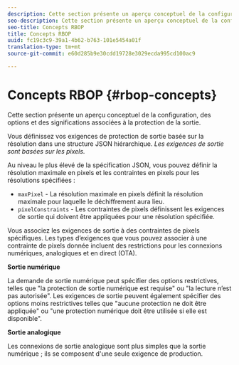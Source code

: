 ```yaml
---
description: Cette section présente un aperçu conceptuel de la configuration, des options et des significations associées à la protection de la sortie.
seo-description: Cette section présente un aperçu conceptuel de la configuration, des options et des significations associées à la protection de la sortie.
seo-title: Concepts RBOP
title: Concepts RBOP
uuid: fc19c3c9-39a1-4b62-b763-101e5454a01f
translation-type: tm+mt
source-git-commit: e60d285b9e30cdd19728e3029ecda995cd100ac9

---
```



# Concepts RBOP {#rbop-concepts}

Cette section présente un aperçu conceptuel de la configuration, des options et des significations associées à la protection de la sortie.

Vous définissez vos exigences de protection de sortie basée sur la résolution dans une structure JSON hiérarchique. *Les exigences de sortie sont basées sur les pixels.*

Au niveau le plus élevé de la spécification JSON, vous pouvez définir la résolution maximale en pixels et les contraintes en pixels pour les résolutions spécifiées :

* `maxPixel` - La résolution maximale en pixels définit la résolution maximale pour laquelle le déchiffrement aura lieu.
* `pixelConstraints` - Les contraintes de pixels définissent les exigences de sortie qui doivent être appliquées pour une résolution spécifiée.

Vous associez les exigences de sortie à des contraintes de pixels spécifiques. Les types d’exigences que vous pouvez associer à une contrainte de pixels donnée incluent des restrictions pour les connexions numériques, analogiques et en direct (OTA).

**Sortie numérique**

La demande de sortie numérique peut spécifier des options restrictives, telles que &quot;la protection de sortie numérique est requise&quot; ou &quot;la lecture n’est pas autorisée&quot;. Les exigences de sortie peuvent également spécifier des options moins restrictives telles que &quot;aucune protection ne doit être appliquée&quot; ou &quot;une protection numérique doit être utilisée si elle est disponible&quot;.

**Sortie analogique**

Les connexions de sortie analogique sont plus simples que la sortie numérique ; ils se composent d&#39;une seule exigence de production.
